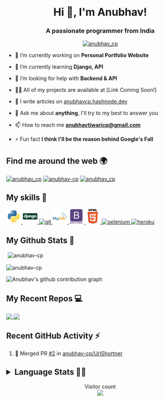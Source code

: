 <h1 align="center">Hi 👋, I'm Anubhav!</h1>
<h3 align="center">A passionate programmer from India</h3>

<p align="center"> <a href="https://twitter.com/anubhav_cp" target="blank"><img src="https://img.shields.io/twitter/follow/anubhav_cp?logo=twitter&style=social" alt="anubhav_cp" /></a> </p>

- 🔭 I’m currently working on **Personal Portfolio Website**

- 🌱 I’m currently learning **Django, API**

- 🤝 I’m looking for help with **Backend & API**

- 👨‍💻 All of my projects are available at [Link Coming Soon!]

- 📝 I write articles on [anubhavcp.hashnode.dev](anubhavcp.hashnode.dev)

- 💬 Ask me about **anything**, I'll try to my best to answer you

- 📫 How to reach me **anubhavtiwaricp@gmail.com**

- ⚡ Fun fact **I think I'll be the reason behind Google's Fall**



## Find me around the web 🌍

<p align="left">
<a href="https://twitter.com/anubhav_cp" target="blank"><img align="center" src="https://raw.githubusercontent.com/rahuldkjain/github-profile-readme-generator/master/src/images/icons/Social/twitter.svg" alt="anubhav_cp" height="30" width="40" /></a>
<a href="https://linkedin.com/in/anubhav-cp" target="blank"><img align="center" src="https://raw.githubusercontent.com/rahuldkjain/github-profile-readme-generator/master/src/images/icons/Social/linked-in-alt.svg" alt="anubhav-cp" height="30" width="40" /></a>
<a href="https://instagram.com/anubhav_cp" target="blank"><img align="center" src="https://raw.githubusercontent.com/rahuldkjain/github-profile-readme-generator/master/src/images/icons/Social/instagram.svg" alt="anubhav_cp" height="30" width="40" /></a>
</p>



## My skills 🚀

<p align="left"> <a href="https://www.python.org" target="_blank"> <img src="https://raw.githubusercontent.com/devicons/devicon/master/icons/python/python-original.svg" alt="python" width="40" height="40"/> </a> <a href="https://www.djangoproject.com/" target="_blank"> <img src="https://raw.githubusercontent.com/devicons/devicon/master/icons/django/django-original.svg" alt="django" width="40" height="40"/> </a> <a href="https://git-scm.com/" target="_blank"> <img src="https://www.vectorlogo.zone/logos/git-scm/git-scm-icon.svg" alt="git" width="40" height="40"/> <a href="https://www.mysql.com/" target="_blank"> <img src="https://raw.githubusercontent.com/devicons/devicon/master/icons/mysql/mysql-original-wordmark.svg" alt="mysql" width="40" height="40"/> </a> </a> <a href="https://getbootstrap.com" target="_blank"> <img src="https://raw.githubusercontent.com/devicons/devicon/master/icons/bootstrap/bootstrap-plain-wordmark.svg" alt="bootstrap" width="40" height="40"/> </a>    <a href="https://www.w3.org/html/" target="_blank"> <img src="https://raw.githubusercontent.com/devicons/devicon/master/icons/html5/html5-original-wordmark.svg" alt="html5" width="40" height="40"/> </a>   <a href="https://www.selenium.dev" target="_blank"> <img src="https://raw.githubusercontent.com/detain/svg-logos/780f25886640cef088af994181646db2f6b1a3f8/svg/selenium-logo.svg" alt="selenium" width="40" height="40"/> </a> <a href="https://heroku.com" target="_blank"> <img src="https://www.vectorlogo.zone/logos/heroku/heroku-icon.svg" alt="heroku" width="40" height="40"/> </a> </p>



## My Github Stats 🦸

<p>&nbsp;<img align="center" src="https://github-readme-stats.vercel.app/api?username=anubhav-cp&show_icons=true&theme=highcontrast&locale=en" alt="anubhav-cp" /></p>

<p><img align="center" src="https://github-readme-streak-stats.herokuapp.com/?user=anubhav-cp&theme=highcontrast" alt="anubhav-cp" /></p>

![Anubhav's github contribution graph](https://activity-graph.herokuapp.com/graph?username=anubhav-cp&bg_color=000000&color=FFFFFF&line=FFFFFF&point=00FF00)


## My Recent Repos 💻

<a href="https://github.com/anubhav-cp/UrlShortner">
  <img align="center" src="https://github-readme-stats.vercel.app/api/pin/?username=anubhav-cp&repo=UrlShortner&theme=highcontrast" />
</a>
<a href="https://github.com/anubhav-cp/Django-Polls-App">
  <img align="center" src="https://github-readme-stats.vercel.app/api/pin/?username=anubhav-cp&repo=Django-Polls-App&theme=highcontrast" />
</a>


## Recent GitHub Activity ⚡

<!--START_SECTION:activity-->
1. 🎉 Merged PR [#2](https://github.com/anubhav-cp/UrlShortner/pull/2) in [anubhav-cp/UrlShortner](https://github.com/anubhav-cp/UrlShortner)


<!--END_SECTION:activity-->

  

<h2>
<details>
 <summary> Language Stats 👨‍💻 </summary>
  
[![Top Langs](https://github-readme-stats.vercel.app/api/top-langs/?username=anubhav-cp&layout=compact&theme=highcontrast)](https://github.com/anuraghazra/github-readme-stats)
 
</details>
 </h2>



<p align="center"> 
  Visitor count<br>
  <img src="https://profile-counter.glitch.me/anubhav-cp/count.svg"/>
 </p>

